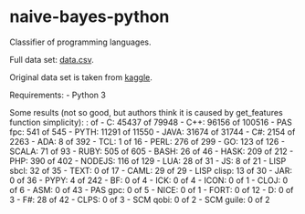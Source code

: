# naive-bayes-python
Classifier of programming languages.

Full data set: [data.csv](https://yadi.sk/d/m-a4LhmV4zQNHg).

Original data set is taken from [kaggle](https://www.kaggle.com/arjoonn/codechef-competitive-programming).

Requirements:
    - Python 3

Some results (not so good, but authors think it is caused by get_features function simplicity):
<LANG>: <guessed right> of <total texts in LANG> 
    - C: 45437 of 79948
    - C++: 96156 of 100516
    - PAS fpc: 541 of 545
    - PYTH: 11291 of 11550
    - JAVA: 31674 of 31744
    - C#: 2154 of 2263
    - ADA: 8 of 392
    - TCL: 1 of 16
    - PERL: 276 of 299
    - GO: 123 of 126
    - SCALA: 71 of 93
    - RUBY: 505 of 605
    - BASH: 26 of 46
    - HASK: 209 of 212
    - PHP: 390 of 402
    - NODEJS: 116 of 129
    - LUA: 28 of 31
    - JS: 8 of 21
    - LISP sbcl: 32 of 35
    - TEXT: 0 of 17
    - CAML: 29 of 29
    - LISP clisp: 13 of 30
    - JAR: 0 of 36
    - PYPY: 4 of 242
    - BF: 0 of 4
    - ICK: 0 of 4
    - ICON: 0 of 1
    - CLOJ: 0 of 6
    - ASM: 0 of 43
    - PAS gpc: 0 of 5
    - NICE: 0 of 1
    - FORT: 0 of 12
    - D: 0 of 3
    - F#: 28 of 42
    - CLPS: 0 of 3
    - SCM qobi: 0 of 2
    - SCM guile: 0 of 2
